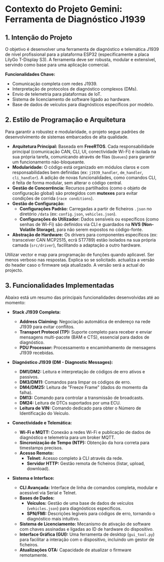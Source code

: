 # Contexto do Projeto Gemini: Ferramenta de Diagnóstico J1939

## 1. Intenção do Projeto

O objetivo é desenvolver uma ferramenta de diagnóstico e telemática J1939 de nível profissional para a plataforma ESP32 (especificamente a placa LilyGo T-Display S3). A ferramenta deve ser robusta, modular e extensível, servindo como base para uma aplicação comercial.

**Funcionalidades Chave:**
- Comunicação completa com redes J1939.
- Interpretação de protocolos de diagnóstico complexos (DMs).
- Envio de telemetria para plataformas de IoT.
- Sistema de licenciamento de software ligado ao hardware.
- Base de dados de veículos para diagnósticos específicos por modelo.

## 2. Estilo de Programação e Arquitetura

Para garantir a robustez e modularidade, o projeto segue padrões de desenvolvimento de sistemas embarcados de alta qualidade.

- **Arquitetura Principal:** Baseada em **FreeRTOS**. Cada responsabilidade principal (comunicação CAN, CLI, UI, conectividade Wi-Fi) é isolada na sua própria tarefa, comunicando através de filas (`Queues`) para garantir um funcionamento não-bloqueante.
- **Modularidade:** O código está organizado em módulos claros e com responsabilidades bem definidas (ex: `j1939_handler`, `dm_handler`, `cli_handler`). A adição de novas funcionalidades, como comandos CLI, é feita de forma modular, sem alterar o código central.
- **Gestão de Concorrência:** Recursos partilhados (como o objeto de configuração global) são protegidos com **mutexes** para evitar condições de corrida (`race conditions`).
- **Gestão de Configuração:**
  - **Configurações Padrão:** Carregadas a partir de ficheiros `.json` no diretório `/data` (ex: `config.json`, `vehicles.json`).
  - **Configurações do Utilizador:** Dados sensíveis ou específicos (como senhas de Wi-Fi) são definidos via CLI e guardados na **NVS (Non-Volatile Storage)**, para não serem expostos no código-fonte.
- **Abstração de Hardware:** Os drivers para componentes específicos (ex: transceiver CAN MCP2515, ecrã ST7789) estão isolados na sua própria camada (`src/driver`), facilitando a adaptação a outro hardware.

Utilizar vector e map para programação de funções quando aplicavel.
Ser menos verboso nas respostas. Explica so se solicitado.
actualiza a versão do header caso o firmware seja atualizado. A versão será a actual do projecto.

## 3. Funcionalidades Implementadas

Abaixo está um resumo das principais funcionalidades desenvolvidas até ao momento:

- **Stack J1939 Completa:**
  - **Address Claiming:** Negociação automática de endereço na rede J1939 para evitar conflitos.
  - **Transport Protocol (TP):** Suporte completo para receber e enviar mensagens multi-pacote (BAM e CTS), essencial para dados de diagnóstico.
  - **PDU Processor:** Processamento e encaminhamento de mensagens J1939 recebidas.

- **Diagnóstico J1939 (DM - Diagnostic Messages):**
  - **DM1/DM2:** Leitura e interpretação de códigos de erro ativos e passivos.
  - **DM3/DM11:** Comandos para limpar os códigos de erro.
  - **DM4/DM25:** Leitura de "Freeze Frame" (dados do momento da falha).
  - **DM13:** Comando para controlar a transmissão de broadcasts.
  - **DM24:** Leitura de DTCs suportados por uma ECU.
  - **Leitura de VIN:** Comando dedicado para obter o Número de Identificação do Veículo.

- **Conectividade e Telemática:**
  - **Wi-Fi e MQTT:** Conexão a redes Wi-Fi e publicação de dados de diagnóstico e telemetria para um broker MQTT.
  - **Sincronização de Tempo (NTP):** Obtenção da hora correta para timestamps precisos.
  - **Acesso Remoto:**
    - **Telnet:** Acesso completo à CLI através da rede.
    - **Servidor HTTP:** Gestão remota de ficheiros (listar, upload, download).

- **Sistema e Interface:**
  - **CLI Avançada:** Interface de linha de comandos completa, modular e acessível via Serial e Telnet.
  - **Bases de Dados:**
    - **Veículos:** Gestão de uma base de dados de veículos (`vehicles.json`) para diagnósticos específicos.
    - **SPN/FMI:** Descrições legíveis para códigos de erro, tornando o diagnóstico mais intuitivo.
  - **Sistema de Licenciamento:** Mecanismo de ativação de software com chaves assinadas e ligadas ao ID de hardware do dispositivo.
  - **Interface Gráfica (GUI):** Uma ferramenta de desktop (`gui_tool.py`) para facilitar a interação com o dispositivo, incluindo um gestor de ficheiros.
  - **Atualizações OTA:** Capacidade de atualizar o firmware remotamente.
